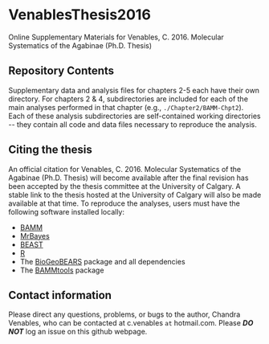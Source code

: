 # VenablesThesis2016
Online Supplementary Materials for Venables, C. 2016. Molecular Systematics of the Agabinae (Ph.D. Thesis)

## Repository Contents
Supplementary data and analysis files for chapters 2-5 each have their own directory. For chapters 2 & 4, subdirectories are included for each of the main analyses performed in that chapter (e.g., `./Chapter2/BAMM-Chpt2`). Each of these analysis subdirectories are self-contained working directories -- they contain all code and data files necessary to reproduce the analysis. 

## Citing the thesis
An official citation for Venables, C. 2016. Molecular Systematics of the Agabinae (Ph.D. Thesis) will become available after the final revision has been accepted by the thesis committee at the University of Calgary. A stable link to the thesis hosted at the University of Calgary will also be made available at that time. To reproduce the analyses, users must have the following software installed locally: 

* [BAMM](http://bamm-project.org/)
* [MrBayes](http://mrbayes.sourceforge.net/)
* [BEAST](http://beast.bio.ed.ac.uk/)
* [R](https://www.r-project.org/)
 * The [BioGeoBEARS](http://phylo.wikidot.com/biogeobears) package and all dependencies
 * The [BAMMtools](http://bamm-project.org/download.html) package

## Contact information
Please direct any questions, problems, or bugs to the author, Chandra Venables, who can be contacted at c.venables `at` hotmail.com. Please ***DO NOT*** log an issue on this github webpage.